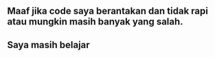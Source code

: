 ## Maaf jika code saya berantakan dan tidak rapi atau mungkin masih banyak yang salah.
## Saya masih belajar